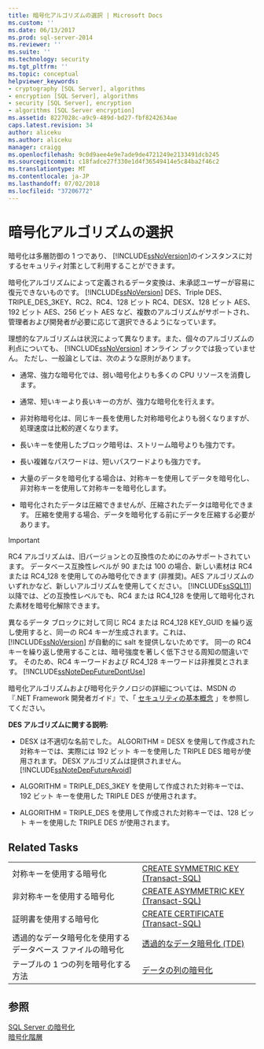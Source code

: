 ```yaml
---
title: 暗号化アルゴリズムの選択 | Microsoft Docs
ms.custom: ''
ms.date: 06/13/2017
ms.prod: sql-server-2014
ms.reviewer: ''
ms.suite: ''
ms.technology: security
ms.tgt_pltfrm: ''
ms.topic: conceptual
helpviewer_keywords:
- cryptography [SQL Server], algorithms
- encryption [SQL Server], algorithms
- security [SQL Server], encryption
- algorithms [SQL Server encryption]
ms.assetid: 8227028c-a9c9-489d-bd27-fbf8242634ae
caps.latest.revision: 34
author: aliceku
ms.author: aliceku
manager: craigg
ms.openlocfilehash: 9c0d9aee4e9e7ade9de4721249e2133491dcb245
ms.sourcegitcommit: c18fadce27f330e1d4f36549414e5c84ba2f46c2
ms.translationtype: MT
ms.contentlocale: ja-JP
ms.lasthandoff: 07/02/2018
ms.locfileid: "37206772"
---
```

# <a name="choose-an-encryption-algorithm"></a>暗号化アルゴリズムの選択
  暗号化は多層防御の 1 つであり、 [!INCLUDE[ssNoVersion](../../../includes/ssnoversion-md.md)]のインスタンスに対するセキュリティ対策として利用することができます。  
  
 暗号化アルゴリズムによって定義されるデータ変換は、未承認ユーザーが容易に復元できないものです。 [!INCLUDE[ssNoVersion](../../../includes/ssnoversion-md.md)] DES、Triple DES、TRIPLE_DES_3KEY、RC2、RC4、128 ビット RC4、DESX、128 ビット AES、192 ビット AES、256 ビット AES など、複数のアルゴリズムがサポートされ、管理者および開発者が必要に応じて選択できるようになっています。  
  
 理想的なアルゴリズムは状況によって異なります。また、個々のアルゴリズムの利点についても、 [!INCLUDE[ssNoVersion](../../../includes/ssnoversion-md.md)] オンライン ブックでは扱っていません。 ただし、一般論としては、次のような原則があります。  
  
-   通常、強力な暗号化では、弱い暗号化よりも多くの CPU リソースを消費します。  
  
-   通常、短いキーより長いキーの方が、強力な暗号化を行えます。  
  
-   非対称暗号化は、同じキー長を使用した対称暗号化よりも弱くなりますが、処理速度は比較的遅くなります。  
  
-   長いキーを使用したブロック暗号は、ストリーム暗号よりも強力です。  
  
-   長い複雑なパスワードは、短いパスワードよりも強力です。  
  
-   大量のデータを暗号化する場合は、対称キーを使用してデータを暗号化し、非対称キーを使用して対称キーを暗号化します。  
  
-   暗号化されたデータは圧縮できませんが、圧縮されたデータは暗号化できます。 圧縮を使用する場合、データを暗号化する前にデータを圧縮する必要があります。  
  
> [!IMPORTANT]  
>  RC4 アルゴリズムは、旧バージョンとの互換性のためにのみサポートされています。 データベース互換性レベルが 90 または 100 の場合、新しい素材は RC4 または RC4_128 を使用してのみ暗号化できます  (非推奨)。AES アルゴリズムのいずれかなど、新しいアルゴリズムを使用してください。 [!INCLUDE[ssSQL11](../../../includes/sssql11-md.md)] 以降では、どの互換性レベルでも、RC4 または RC4_128 を使用して暗号化された素材を暗号化解除できます。  
>   
>  異なるデータ ブロックに対して同じ RC4 または RC4_128 KEY_GUID を繰り返し使用すると、同一の RC4 キーが生成されます。これは、 [!INCLUDE[ssNoVersion](../../../includes/ssnoversion-md.md)] が自動的に salt を提供しないためです。 同一の RC4 キーを繰り返し使用することは、暗号強度を著しく低下させる周知の間違いです。 そのため、RC4 キーワードおよび RC4_128 キーワードは非推奨とされます。 [!INCLUDE[ssNoteDepFutureDontUse](../../../includes/ssnotedepfuturedontuse-md.md)]  
  
 暗号化アルゴリズムおよび暗号化テクノロジの詳細については、MSDN の『.NET Framework 開発者ガイド』で、「 [セキュリティの基本概念](http://go.microsoft.com/fwlink/?LinkId=62082) 」を参照してください。  
  
 **DES アルゴリズムに関する説明:**  
  
-   DESX は不適切な名前でした。 ALGORITHM = DESX を使用して作成された対称キーでは、実際には 192 ビット キーを使用した TRIPLE DES 暗号が使用されます。 DESX アルゴリズムは提供されません。 [!INCLUDE[ssNoteDepFutureAvoid](../../../includes/ssnotedepfutureavoid-md.md)]  
  
-   ALGORITHM = TRIPLE_DES_3KEY を使用して作成された対称キーでは、192 ビット キーを使用した TRIPLE DES が使用されます。  
  
-   ALGORITHM = TRIPLE_DES を使用して作成された対称キーでは、128 ビット キーを使用した TRIPLE DES が使用されます。  
  
## <a name="related-tasks"></a>Related Tasks  
  
|||  
|-|-|  
|対称キーを使用する暗号化|[CREATE SYMMETRIC KEY &#40;Transact-SQL&#41;](/sql/t-sql/statements/create-symmetric-key-transact-sql)|  
|非対称キーを使用する暗号化|[CREATE ASYMMETRIC KEY &#40;Transact-SQL&#41;](/sql/t-sql/statements/create-asymmetric-key-transact-sql)|  
|証明書を使用する暗号化|[CREATE CERTIFICATE &#40;Transact-SQL&#41;](/sql/t-sql/statements/create-certificate-transact-sql)|  
|透過的なデータ暗号化を使用するデータベース ファイルの暗号化|[透過的なデータ暗号化 &#40;TDE&#41;](transparent-data-encryption.md)|  
|テーブルの 1 つの列を暗号化する方法|[データの列の暗号化](encrypt-a-column-of-data.md)|  
  
## <a name="see-also"></a>参照  
 [SQL Server の暗号化](sql-server-encryption.md)   
 [暗号化階層](encryption-hierarchy.md)  
  
  
